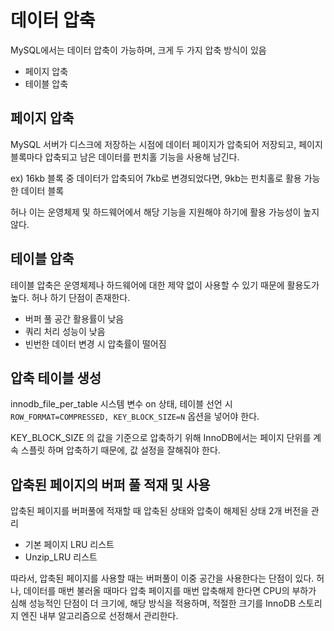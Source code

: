 # 데이터 압축

MySQL에서는 데이터 압축이 가능하며, 크게 두 가지 압축 방식이 있음

- 페이지 압축
- 테이블 압축

## 페이지 압축

MySQL 서버가 디스크에 저장하는 시점에 데이터 페이지가 압축되어 저장되고, 페이지 블록마다 압축되고 남은 데이터를 펀치홀 기능을 사용해 남긴다.

ex) 16kb 블록 중 데이터가 압축되어 7kb로 변경되었다면, 9kb는 펀치홀로 활용 가능한 데이터 블록

허나 이는 운영체제 및 하드웨어에서 해당 기능을 지원해야 하기에 활용 가능성이 높지 않다.

## 테이블 압축

테이블 압축은 운영체제나 하드웨어에 대한 제약 없이 사용할 수 있기 때문에 활용도가 높다.
허나 하기 단점이 존재한다.

- 버퍼 풀 공간 활용률이 낮음
- 쿼리 처리 성능이 낮음
- 빈번한 데이터 변경 시 압축률이 떨어짐

## 압축 테이블 생성

innodb_file_per_table 시스템 변수 on 상태, 테이블 선언 시 `ROW_FORMAT=COMPRESSED, KEY_BLOCK_SIZE=N` 옵션을 넣어야 한다.

KEY_BLOCK_SIZE 의 값을 기준으로 압축하기 위해 InnoDB에서는 페이지 단위를 계속 스플릿 하며 압축하기 때문에, 값 설정을 잘해줘야 한다.

## 압축된 페이지의 버퍼 풀 적재 및 사용

압축된 페이지를 버퍼풀에 적재할 때 압축된 상태와 압축이 해제된 상태 2개 버전을 관리

- 기본 페이지 LRU 리스트
- Unzip_LRU 리스트

따라서, 압축된 페이지를 사용할 때는 버퍼풀이 이중 공간을 사용한다는 단점이 있다. 허나, 데이터를 매번 불러올 때마다 압축 페이지를 매번 압축해제 한다면 CPU의 부하가 심해 성능적인 단점이 더 크기에, 해당 방식을 적용하며, 적절한 크기를 InnoDB 스토리지 엔진 내부 알고리즘으로 선정해서 관리한다.
